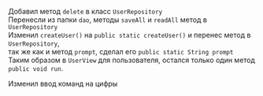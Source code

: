 Добавил метод `delete` в класс `UserRepository`  
Перенесли из папки `dao`, методы `saveAll` и `readAll` метод в `UserRepository`  
Изменил `createUser()` на `public static createUser()` и перенес метод в `UserRepository`,  
так же как и метод `prompt`, сделал его  `public static String prompt`  
Таким образом в `UserView` для пользователя, остался только один метод `public void run`.  

Изменил ввод команд на цифры 